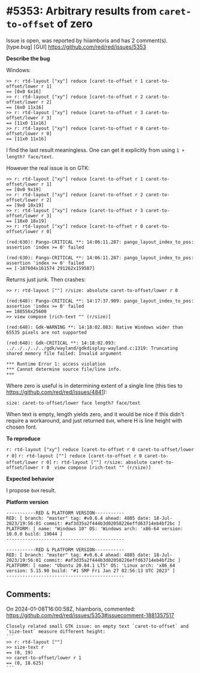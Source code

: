 
#5353: Arbitrary results from `caret-to-offset` of zero
================================================================================
Issue is open, was reported by hiiamboris and has 2 comment(s).
[type.bug] [GUI]
<https://github.com/red/red/issues/5353>

**Describe the bug**

Windows:
```
>> r: rtd-layout ["xy"] reduce [caret-to-offset r 1 caret-to-offset/lower r 1]
== [0x0 6x16]
>> r: rtd-layout ["xy"] reduce [caret-to-offset r 2 caret-to-offset/lower r 2]
== [6x0 11x16]
>> r: rtd-layout ["xy"] reduce [caret-to-offset r 3 caret-to-offset/lower r 3]
== [11x0 11x16]
>> r: rtd-layout ["xy"] reduce [caret-to-offset r 0 caret-to-offset/lower r 0]
== [11x0 11x16]
```
I find the last result meaningless. One can get it explicitly from using `1 + length? face/text`.

However the real issue is on GTK:
```
>> r: rtd-layout ["xy"] reduce [caret-to-offset r 1 caret-to-offset/lower r 1]
== [0x0 9x19]
>> r: rtd-layout ["xy"] reduce [caret-to-offset r 2 caret-to-offset/lower r 2]
== [9x0 18x19]
>> r: rtd-layout ["xy"] reduce [caret-to-offset r 3 caret-to-offset/lower r 3]
== [18x0 18x19]
>> r: rtd-layout ["xy"] reduce [caret-to-offset r 0 caret-to-offset/lower r 0]

(red:630): Pango-CRITICAL **: 14:06:11.287: pango_layout_index_to_pos: assertion 'index >= 0' failed

(red:630): Pango-CRITICAL **: 14:06:11.287: pango_layout_index_to_pos: assertion 'index >= 0' failed
== [-187604x161574 291262x159587]
```
Returns just junk. Then crashes:
```
>> r: rtd-layout [""] r/size: absolute caret-to-offset/lower r 0

(red:648): Pango-CRITICAL **: 14:17:37.909: pango_layout_index_to_pos: assertion 'index >= 0' failed
== 188556x25600
>> view compose [rich-text "" (r/size)]

(red:648): Gdk-WARNING **: 14:18:02.083: Native Windows wider than 65535 pixels are not supported

(red:648): Gdk-CRITICAL **: 14:18:02.093: ../../../../../gdk/wayland/gdkdisplay-wayland.c:1319: Truncating shared memory file failed: Invalid argument

*** Runtime Error 1: access violation
*** Cannot determine source file/line info.
***
```

Where zero is useful is in determining extent of a single line (this ties to https://github.com/red/red/issues/4841):
```
size: caret-to-offset/lower face length? face/text
```
When text is empty, length yields zero, and it would be nice if this didn't require a workaround, and just returned `0xH`, where H is line height with chosen font.

**To reproduce**

`r: rtd-layout ["xy"] reduce [caret-to-offset r 0 caret-to-offset/lower r 0]`
`r: rtd-layout [""] reduce [caret-to-offset r 0 caret-to-offset/lower r 0]`
`r: rtd-layout [""] r/size: absolute caret-to-offset/lower r 0  view compose [rich-text "" (r/size)]`

**Expected behavior**

I propose `0xH` result.

**Platform version**

```
-----------RED & PLATFORM VERSION----------- 
RED: [ branch: "master" tag: #v0.6.4 ahead: 4805 date: 18-Jul-2023/19:56:01 commit: #af3d35a2f444b3d02058226effd63714eb4bf2bc ]
PLATFORM: [ name: "Windows 10" OS: 'Windows arch: 'x86-64 version: 10.0.0 build: 19044 ]
--------------------------------------------

-----------RED & PLATFORM VERSION-----------
RED: [ branch: "master" tag: #v0.6.4 ahead: 4805 date: 18-Jul-2023/19:56:01 commit: #af3d35a2f444b3d02058226effd63714eb4bf2bc ]
PLATFORM: [ name: "Ubuntu 20.04.1 LTS" OS: 'Linux arch: 'x86_64 version: 5.15.90 build: "#1 SMP Fri Jan 27 02:56:13 UTC 2023" ]
--------------------------------------------
```


Comments:
--------------------------------------------------------------------------------

On 2024-01-08T16:00:58Z, hiiamboris, commented:
<https://github.com/red/red/issues/5353#issuecomment-1881357517>

    Closely related small GTK issue: on empty text `caret-to-offset` and `size-text` measure different height:
    ```
    >> r: rtd-layout [""]
    >> size-text r
    == (0, 19)
    >> caret-to-offset/lower r 1
    == (0, 18.625)
    ```

